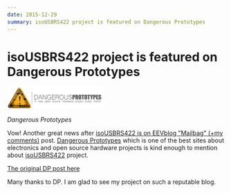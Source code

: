 ```yaml
---
date: 2015-12-29
summary: isoUSBRS422 project is featured on Dangerous Prototypes
---
```

# isoUSBRS422 project is featured on Dangerous Prototypes

![Dangerous Prototypes](img/2015-12-29-dp_featured.png)

*Dangerous Prototypes*

Vow! Another great news after [isoUSBRS422 is on EEVblog "Mailbag" (+my comments)](2015-12-26-isousbrs422-is-on-eevblog-mailbag.md) post.
[Dangerous Prototypes](http://www.dangerousprototypes.com/) which is one of the best sites about electronics and open source hardware projects is kind enough to mention about [isoUSBRS422](index.md) project.

[The original DP post here](http://dangerousprototypes.com/2015/12/17/isousbrs422-an-open-source-isolated-usb-rs422rs485-converter-board/)

Many thanks to DP. I am glad to see my project on such a reputable blog.

